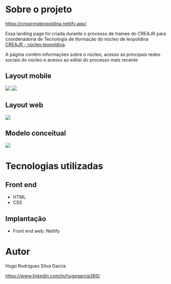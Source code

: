 # Sobre o projeto

https://creajrmgleopoldina.netlify.app/

Essa landing page foi criada durante o processo de trainee do CREAJR para coordenadoria de Tecnologia de iformação do núcleo de leopoldina [CREAJR - núcleo leopoldina](https://www.linkedin.com/company/crea-jr-mg-n%C3%BAcleo-leopoldina/).

A página contém informações sobre o núcleo, acesso as principais redes sociais do núcleo e acesso ao edital do processo mais recente

## Layout mobile
<img src="https://github.com/hugogacia360/trainee-creaJrMg-Leopoldina/assets/mobile1.png">
<img src="https://github.com/hugogacia360/trainee-creaJrMg-Leopoldina/assets/mobile2.png">

## Layout web
<img src="https://github.com/hugogacia360/trainee-creaJrMg-Leopoldina/assets/web1.jpeg">


## Modelo conceitual
<img src="https://github.com/hugogacia360/trainee-creaJrMg-Leopoldina/assets/conceito.webp">

# Tecnologias utilizadas
## Front end
- HTML
- CSS
## Implantação
- Front end web: Netlify

# Autor

Hugo Rodrigues Silva Garcia

https://www.linkedin.com/in/hugogarcia360/

